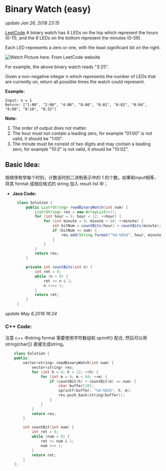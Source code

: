 # Binary Watch \(easy\)

_update Jan 26, 2018 23:15_

[LeetCode](https://leetcode.com/problems/binary-watch/description/) A binary watch has 4 LEDs on the top which represent the hours \(0-11\), and the 6 LEDs on the bottom represent the minutes \(0-59\).

Each LED represents a zero or one, with the least significant bit on the right.

![Watch Picture here. From LeetCode website](https://upload.wikimedia.org/wikipedia/commons/8/8b/Binary_clock_samui_moon.jpg)

For example, the above binary watch reads "3:25".

Given a non-negative integer n which represents the number of LEDs that are currently on, return all possible times the watch could represent.

**Example:**

```text
Input: n = 1
Return: ["1:00", "2:00", "4:00", "8:00", "0:01", "0:02", "0:04", "0:08", "0:16", "0:32"]
```

**Note:**

1. The order of output does not matter.
2. The hour must not contain a leading zero, for example "01:00" is not valid, it should be "1:00".
3. The minute must be consist of two digits and may contain a leading zero, for example "10:2" is not valid, it should be "10:02".

## Basic Idea:

按顺序枚举每个时刻，计数该时刻二进制表示中的 1 的个数，如果和input相等，将其 format 成相应格式的 string 加入 result list 中；

* **Java Code:**

  ```java
    class Solution {
        public List<String> readBinaryWatch(int num) {
            List<String> res = new ArrayList<>();
            for (int hour = 0; hour < 12; ++hour) {
                for (int minute = 0; minute < 60; ++minute) {
                    int bitNum = countBits(hour) + countBits(minute);
                    if (bitNum == num) {
                        res.add(String.format("%d:%02d", hour, minute));
                    }
                }
            }
            return res;
        }

        private int countBits(int n) {
            int ret = 0;
            while (n > 0) {
                ret += n & 1;
                n >>>= 1;
            }
            return ret;
        }
    }
  ```

_update May 8,2018 16:24_

### C++ Code:

注意 c++ 中string format 需要使用字符数组和 sprintf\(\) 配合, 然后可以用 string\(char\[\]\) 直接生成string。

```cpp
    class Solution {
    public:
        vector<string> readBinaryWatch(int num) {
            vector<string> res;
            for (int h = 0; h < 12; ++h) {
                for (int m = 0; m < 60; ++m) {
                    if (countBit(h) + countBit(m) == num) {
                        char buffer[20];
                        sprintf(buffer, "%d:%02d", h, m);
                        res.push_back(string(buffer));
                    }
                }
            }
            return res;
        }

        int countBit(int num) {
            int ret = 0;
            while (num > 0) {
                ret += num & 1;
                num >>= 1;
            }
            return ret;
        }
    };
```

